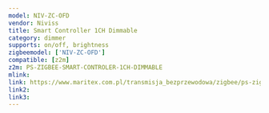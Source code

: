```yaml
---
model: NIV-ZC-OFD
vendor: Niviss
title: Smart Controller 1CH Dimmable
category: dimmer
supports: on/off, brightness
zigbeemodel: ['NIV-ZC-OFD']
compatible: [z2m]
z2m: PS-ZIGBEE-SMART-CONTROLER-1CH-DIMMABLE
mlink: 
link: https://www.maritex.com.pl/transmisja_bezprzewodowa/zigbee/ps-zigbee-smart-controler-1ch-dimmable.html
link2: 
link3: 
---
```


